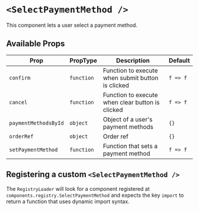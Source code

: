 # `<SelectPaymentMethod />`

This component lets a user select a payment method.

## Available Props

| Prop                      | PropType   | Description                                       | Default  |
| ------------------------  | ---------- | ------------------------------------------------- | -------- |
| `confirm`                 | `function` | Function to execute when submit button is clicked | `f => f` |
| `cancel`                  | `function` | Function to execute when clear button is clicked  | `f => f` |
| `paymentMethodsById`      | `object`   | Object of a user's payment methods                | `{}`     |
| `orderRef`                | `object`   | Order ref                                         | `{}`     |
| `setPaymentMethod`        | `function` | Function that sets a payment method               | `f => f` |

## Registering a custom `<SelectPaymentMethod />`

The `RegistryLoader` will look for a component registered at `components.registry.SelectPaymentMethod` and expects the key `import` to return a function that uses dynamic import syntax.
